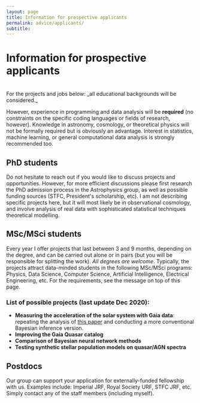 ```yaml
---
layout: page
title: Information for prospective applicants
permalink: advice/applicants/
subtitle:
---
```


# Information for prospective applicants
<br/>
For the projects and jobs below: _all educational backgrounds will be considered._

However, experience in programming and data analysis will be **required** (no constraints on the specific coding languages or fields of research, however). Knowledge in astronomy, cosmology, or theoretical physics will not be formally required but is obviously an advantage. Interest in statistics, machine learning, or general computational data analysis is strongly recommended too.

## PhD students

Do not hesitate to reach out if you would like to discuss projects and opportunities. However, for more efficient discussions please first research the PhD admission process in the Astrophysics group, as well as possible funding sources (STFC, President's scholarship, etc). I am not describing specific projects here, but it will most likely be in observational cosmology, and involve analysis of real data with sophisticated statistical techniques theoretical modelling.

## MSc/MSci students

Every year I offer projects that last between 3 and 9 months, depending on the degree, and can be carried out alone or in pairs (but you will be responsible for splitting the work). _All degrees are welcome_. Typically, the projects attract data-minded students in the following MSc/MSci programs: Physics, Data Science, Computer Science, Artificial Intelligence, Electrical Engineering, etc. For the requirements, see the message on top of this page.

### List of possible projects (last update Dec 2020):
- **Measuring the acceleration of the solar system with Gaia data**: repeating the analysis of <a href="https://arxiv.org/pdf/2012.02036.pdf">this paper</a> and conducting a more conventional Bayesian inference version.
- **Improving the Gaia Quasar catalog**
- **Comparison of Bayesian neural network methods**
- **Testing synthetic stellar population models on quasar/AGN spectra**


## Postdocs

Our group can support your application for externally-funded fellowship with us. Examples include: Imperial JRF, Royal Society URF, STFC JRF, etc. Simply contact any of the staff members (including myself).
